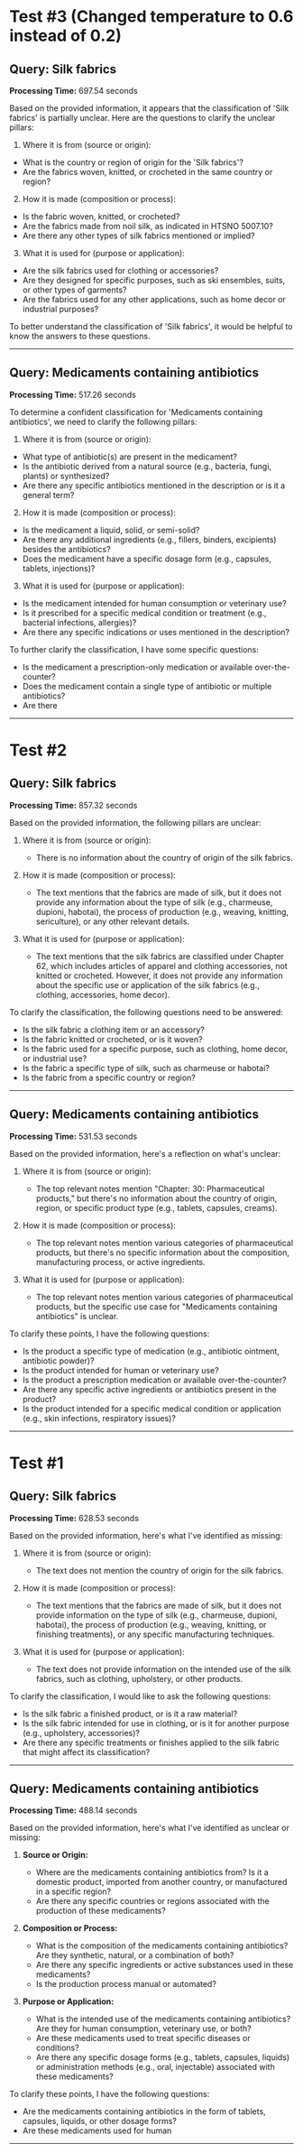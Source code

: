 # Test #3 (Changed temperature to 0.6 instead of 0.2)

## Query: Silk fabrics
**Processing Time:** 697.54 seconds

Based on the provided information, it appears that the classification of 'Silk fabrics' is partially unclear. Here are the questions to clarify the unclear pillars:

1. Where it is from (source or origin):
- What is the country or region of origin for the 'Silk fabrics'?
- Are the fabrics woven, knitted, or crocheted in the same country or region?

2. How it is made (composition or process):
- Is the fabric woven, knitted, or crocheted?
- Are the fabrics made from noil silk, as indicated in HTSNO 5007.10?
- Are there any other types of silk fabrics mentioned or implied?

3. What it is used for (purpose or application):
- Are the silk fabrics used for clothing or accessories?
- Are they designed for specific purposes, such as ski ensembles, suits, or other types of garments?
- Are the fabrics used for any other applications, such as home decor or industrial purposes?

To better understand the classification of 'Silk fabrics', it would be helpful to know the answers to these questions.

---

## Query: Medicaments containing antibiotics
**Processing Time:** 517.26 seconds

To determine a confident classification for 'Medicaments containing antibiotics', we need to clarify the following pillars:

1. Where it is from (source or origin):
- What type of antibiotic(s) are present in the medicament?
- Is the antibiotic derived from a natural source (e.g., bacteria, fungi, plants) or synthesized?
- Are there any specific antibiotics mentioned in the description or is it a general term?

2. How it is made (composition or process):
- Is the medicament a liquid, solid, or semi-solid?
- Are there any additional ingredients (e.g., fillers, binders, excipients) besides the antibiotics?
- Does the medicament have a specific dosage form (e.g., capsules, tablets, injections)?

3. What it is used for (purpose or application):
- Is the medicament intended for human consumption or veterinary use?
- Is it prescribed for a specific medical condition or treatment (e.g., bacterial infections, allergies)?
- Are there any specific indications or uses mentioned in the description?

To further clarify the classification, I have some specific questions:

- Is the medicament a prescription-only medication or available over-the-counter?
- Does the medicament contain a single type of antibiotic or multiple antibiotics?
- Are there

---



# Test #2

## Query: Silk fabrics
**Processing Time:** 857.32 seconds

Based on the provided information, the following pillars are unclear:

1. Where it is from (source or origin):
   - There is no information about the country of origin of the silk fabrics.

2. How it is made (composition or process):
   - The text mentions that the fabrics are made of silk, but it does not provide any information about the type of silk (e.g., charmeuse, dupioni, habotai), the process of production (e.g., weaving, knitting, sericulture), or any other relevant details.

3. What it is used for (purpose or application):
   - The text mentions that the silk fabrics are classified under Chapter 62, which includes articles of apparel and clothing accessories, not knitted or crocheted. However, it does not provide any information about the specific use or application of the silk fabrics (e.g., clothing, accessories, home decor).

To clarify the classification, the following questions need to be answered:

- Is the silk fabric a clothing item or an accessory?
- Is the fabric knitted or crocheted, or is it woven?
- Is the fabric used for a specific purpose, such as clothing, home decor, or industrial use?
- Is the fabric a specific type of silk, such as charmeuse or habotai?
- Is the fabric from a specific country or region?

---

## Query: Medicaments containing antibiotics
**Processing Time:** 531.53 seconds

Based on the provided information, here's a reflection on what's unclear:

1. Where it is from (source or origin):
   - The top relevant notes mention "Chapter: 30: Pharmaceutical products," but there's no information about the country of origin, region, or specific product type (e.g., tablets, capsules, creams).

2. How it is made (composition or process):
   - The top relevant notes mention various categories of pharmaceutical products, but there's no specific information about the composition, manufacturing process, or active ingredients.

3. What it is used for (purpose or application):
   - The top relevant notes mention various categories of pharmaceutical products, but the specific use case for "Medicaments containing antibiotics" is unclear.

To clarify these points, I have the following questions:

- Is the product a specific type of medication (e.g., antibiotic ointment, antibiotic powder)?
- Is the product intended for human or veterinary use?
- Is the product a prescription medication or available over-the-counter?
- Are there any specific active ingredients or antibiotics present in the product?
- Is the product intended for a specific medical condition or application (e.g., skin infections, respiratory issues)?

---


# Test #1

## Query: Silk fabrics
**Processing Time:** 628.53 seconds

Based on the provided information, here's what I've identified as missing:

1. Where it is from (source or origin):
   - The text does not mention the country of origin for the silk fabrics. 

2. How it is made (composition or process):
   - The text mentions that the fabrics are made of silk, but it does not provide information on the type of silk (e.g., charmeuse, dupioni, habotai), the process of production (e.g., weaving, knitting, or finishing treatments), or any specific manufacturing techniques.

3. What it is used for (purpose or application):
   - The text does not provide information on the intended use of the silk fabrics, such as clothing, upholstery, or other products.

To clarify the classification, I would like to ask the following questions:

- Is the silk fabric a finished product, or is it a raw material?
- Is the silk fabric intended for use in clothing, or is it for another purpose (e.g., upholstery, accessories)?
- Are there any specific treatments or finishes applied to the silk fabric that might affect its classification?

---

## Query: Medicaments containing antibiotics
**Processing Time:** 488.14 seconds

Based on the provided information, here's what I've identified as unclear or missing:

1. **Source or Origin:**
   - Where are the medicaments containing antibiotics from? Is it a domestic product, imported from another country, or manufactured in a specific region?
   - Are there any specific countries or regions associated with the production of these medicaments?

2. **Composition or Process:**
   - What is the composition of the medicaments containing antibiotics? Are they synthetic, natural, or a combination of both?
   - Are there any specific ingredients or active substances used in these medicaments?
   - Is the production process manual or automated?

3. **Purpose or Application:**
   - What is the intended use of the medicaments containing antibiotics? Are they for human consumption, veterinary use, or both?
   - Are these medicaments used to treat specific diseases or conditions?
   - Are there any specific dosage forms (e.g., tablets, capsules, liquids) or administration methods (e.g., oral, injectable) associated with these medicaments?

To clarify these points, I have the following questions:

- Are the medicaments containing antibiotics in the form of tablets, capsules, liquids, or other dosage forms?
- Are these medicaments used for human

---



